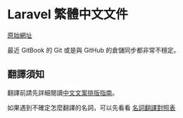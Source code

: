 # Laravel 繁體中文文件

[原始網址](http://laravel.tw/docs/5.0)

最近 GitBook 的 Git 或是與 GitHub 的倉儲同步都非常不穩定。

## 翻譯須知

翻譯前請先詳細閱讀[中文文案排版指南](https://github.com/sparanoid/chinese-copywriting-guidelines)。

如果遇到不確定怎麼翻譯的名詞，可以先看看 [名詞翻譯對照表](https://laraveltw.hackpad.com/Laravel--qi5SbNfO0q2)


